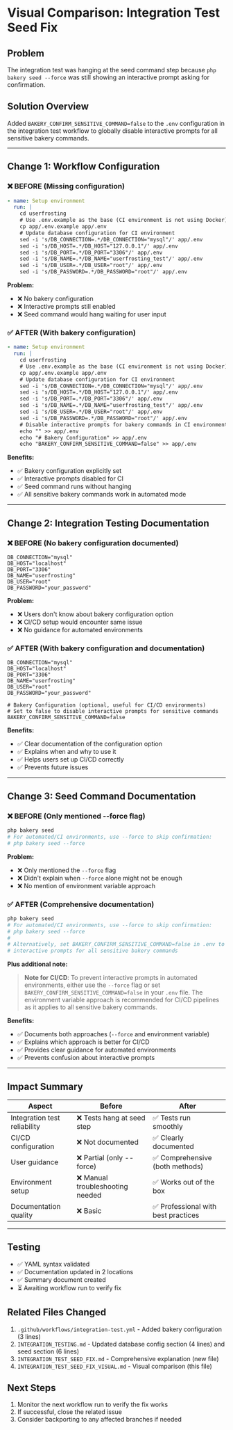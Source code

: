 # Visual Comparison: Integration Test Seed Fix

## Problem

The integration test was hanging at the seed command step because `php bakery seed --force` was still showing an interactive prompt asking for confirmation.

## Solution Overview

Added `BAKERY_CONFIRM_SENSITIVE_COMMAND=false` to the `.env` configuration in the integration test workflow to globally disable interactive prompts for all sensitive bakery commands.

---

## Change 1: Workflow Configuration

### ❌ BEFORE (Missing configuration)

```yaml
- name: Setup environment
  run: |
    cd userfrosting
    # Use .env.example as the base (CI environment is not using Docker)
    cp app/.env.example app/.env
    # Update database configuration for CI environment
    sed -i 's/DB_CONNECTION=.*/DB_CONNECTION="mysql"/' app/.env
    sed -i 's/DB_HOST=.*/DB_HOST="127.0.0.1"/' app/.env
    sed -i 's/DB_PORT=.*/DB_PORT="3306"/' app/.env
    sed -i 's/DB_NAME=.*/DB_NAME="userfrosting_test"/' app/.env
    sed -i 's/DB_USER=.*/DB_USER="root"/' app/.env
    sed -i 's/DB_PASSWORD=.*/DB_PASSWORD="root"/' app/.env
```

**Problem:**
- ❌ No bakery configuration
- ❌ Interactive prompts still enabled
- ❌ Seed command would hang waiting for user input

### ✅ AFTER (With bakery configuration)

```yaml
- name: Setup environment
  run: |
    cd userfrosting
    # Use .env.example as the base (CI environment is not using Docker)
    cp app/.env.example app/.env
    # Update database configuration for CI environment
    sed -i 's/DB_CONNECTION=.*/DB_CONNECTION="mysql"/' app/.env
    sed -i 's/DB_HOST=.*/DB_HOST="127.0.0.1"/' app/.env
    sed -i 's/DB_PORT=.*/DB_PORT="3306"/' app/.env
    sed -i 's/DB_NAME=.*/DB_NAME="userfrosting_test"/' app/.env
    sed -i 's/DB_USER=.*/DB_USER="root"/' app/.env
    sed -i 's/DB_PASSWORD=.*/DB_PASSWORD="root"/' app/.env
    # Disable interactive prompts for bakery commands in CI environment
    echo "" >> app/.env
    echo "# Bakery Configuration" >> app/.env
    echo "BAKERY_CONFIRM_SENSITIVE_COMMAND=false" >> app/.env
```

**Benefits:**
- ✅ Bakery configuration explicitly set
- ✅ Interactive prompts disabled for CI
- ✅ Seed command runs without hanging
- ✅ All sensitive bakery commands work in automated mode

---

## Change 2: Integration Testing Documentation

### ❌ BEFORE (No bakery configuration documented)

```env
DB_CONNECTION="mysql"
DB_HOST="localhost"
DB_PORT="3306"
DB_NAME="userfrosting"
DB_USER="root"
DB_PASSWORD="your_password"
```

**Problem:**
- ❌ Users don't know about bakery configuration option
- ❌ CI/CD setup would encounter same issue
- ❌ No guidance for automated environments

### ✅ AFTER (With bakery configuration and documentation)

```env
DB_CONNECTION="mysql"
DB_HOST="localhost"
DB_PORT="3306"
DB_NAME="userfrosting"
DB_USER="root"
DB_PASSWORD="your_password"

# Bakery Configuration (optional, useful for CI/CD environments)
# Set to false to disable interactive prompts for sensitive commands
BAKERY_CONFIRM_SENSITIVE_COMMAND=false
```

**Benefits:**
- ✅ Clear documentation of the configuration option
- ✅ Explains when and why to use it
- ✅ Helps users set up CI/CD correctly
- ✅ Prevents future issues

---

## Change 3: Seed Command Documentation

### ❌ BEFORE (Only mentioned --force flag)

```bash
php bakery seed
# For automated/CI environments, use --force to skip confirmation:
# php bakery seed --force
```

**Problem:**
- ❌ Only mentioned the `--force` flag
- ❌ Didn't explain when `--force` alone might not be enough
- ❌ No mention of environment variable approach

### ✅ AFTER (Comprehensive documentation)

```bash
php bakery seed
# For automated/CI environments, use --force to skip confirmation:
# php bakery seed --force
# 
# Alternatively, set BAKERY_CONFIRM_SENSITIVE_COMMAND=false in .env to disable
# interactive prompts for all sensitive bakery commands
```

**Plus additional note:**

> **Note for CI/CD**: To prevent interactive prompts in automated environments, either use the `--force` flag or set `BAKERY_CONFIRM_SENSITIVE_COMMAND=false` in your `.env` file. The environment variable approach is recommended for CI/CD pipelines as it applies to all sensitive bakery commands.

**Benefits:**
- ✅ Documents both approaches (`--force` and environment variable)
- ✅ Explains which approach is better for CI/CD
- ✅ Provides clear guidance for automated environments
- ✅ Prevents confusion about interactive prompts

---

## Impact Summary

| Aspect | Before | After |
|--------|--------|-------|
| Integration test reliability | ❌ Tests hang at seed step | ✅ Tests run smoothly |
| CI/CD configuration | ❌ Not documented | ✅ Clearly documented |
| User guidance | ❌ Partial (only --force) | ✅ Comprehensive (both methods) |
| Environment setup | ❌ Manual troubleshooting needed | ✅ Works out of the box |
| Documentation quality | ❌ Basic | ✅ Professional with best practices |

---

## Testing

- ✅ YAML syntax validated
- ✅ Documentation updated in 2 locations
- ✅ Summary document created
- ⏳ Awaiting workflow run to verify fix

## Related Files Changed

1. `.github/workflows/integration-test.yml` - Added bakery configuration (3 lines)
2. `INTEGRATION_TESTING.md` - Updated database config section (4 lines) and seed section (6 lines)
3. `INTEGRATION_TEST_SEED_FIX.md` - Comprehensive explanation (new file)
4. `INTEGRATION_TEST_SEED_FIX_VISUAL.md` - Visual comparison (this file)

## Next Steps

1. Monitor the next workflow run to verify the fix works
2. If successful, close the related issue
3. Consider backporting to any affected branches if needed
